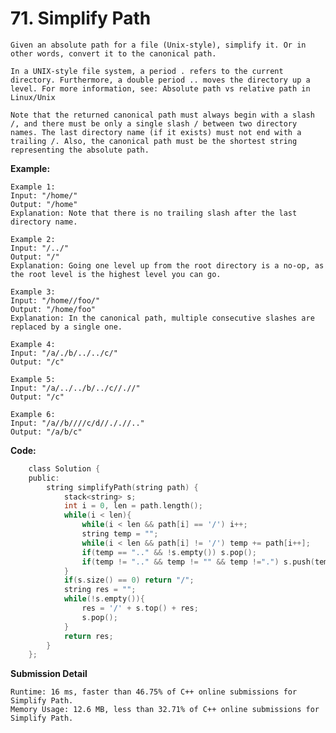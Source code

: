 # 71. Simplify Path
    Given an absolute path for a file (Unix-style), simplify it. Or in other words, convert it to the canonical path.

    In a UNIX-style file system, a period . refers to the current directory. Furthermore, a double period .. moves the directory up a level. For more information, see: Absolute path vs relative path in Linux/Unix

    Note that the returned canonical path must always begin with a slash /, and there must be only a single slash / between two directory names. The last directory name (if it exists) must not end with a trailing /. Also, the canonical path must be the shortest string representing the absolute path.

**Example:**

    Example 1:
    Input: "/home/"
    Output: "/home"
    Explanation: Note that there is no trailing slash after the last directory name.

    Example 2:
    Input: "/../"
    Output: "/"
    Explanation: Going one level up from the root directory is a no-op, as the root level is the highest level you can go.

    Example 3:
    Input: "/home//foo/"
    Output: "/home/foo"
    Explanation: In the canonical path, multiple consecutive slashes are replaced by a single one.

    Example 4:
    Input: "/a/./b/../../c/"
    Output: "/c"

    Example 5:
    Input: "/a/../../b/../c//.//"
    Output: "/c"

    Example 6:
    Input: "/a//b////c/d//././/.."
    Output: "/a/b/c"

**Code:**
``` C
    class Solution {
    public:
        string simplifyPath(string path) {
            stack<string> s;
            int i = 0, len = path.length();
            while(i < len){
                while(i < len && path[i] == '/') i++;
                string temp = "";
                while(i < len && path[i] != '/') temp += path[i++];
                if(temp == ".." && !s.empty()) s.pop();
                if(temp != ".." && temp != "" && temp !=".") s.push(temp);
            }
            if(s.size() == 0) return "/";
            string res = "";
            while(!s.empty()){
                res = '/' + s.top() + res;
                s.pop();
            }
            return res;
        }
    };
```

**Submission Detail**

    Runtime: 16 ms, faster than 46.75% of C++ online submissions for Simplify Path.
    Memory Usage: 12.6 MB, less than 32.71% of C++ online submissions for Simplify Path.